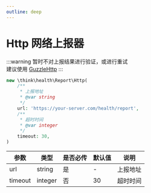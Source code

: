 ```yaml
---
outline: deep
---
```


# Http 网络上报器

:::warning
暂时不对上报结果进行验证，或进行重试<br/>
建议使用 [GuzzleHttp](https://docs.guzzlephp.org/en/stable/)
:::

```php
new \think\health\Report\Http(
    /**
     * 上报地址
     * @var string
     */
    url: 'https://your-server.com/health/report',
    /**
     * 超时时间
     * @var integer
     */
    timeout: 30,
)
```

| 参数    | 类型    | 是否必传 | 默认值 | 说明     |
| ------- | ------- | -------- | ------ | -------- |
| url     | string  | 是       | -      | 上报地址 |
| timeout | integer | 否       | 30     | 超时时间 |

